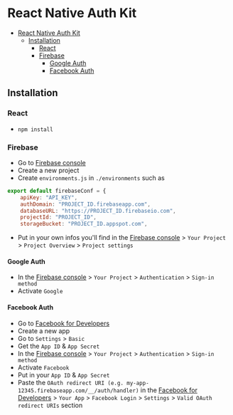 # React Native Auth Kit

- [React Native Auth Kit](#react-native-auth-kit)
  - [Installation](#installation)
    - [React](#react)
    - [Firebase](#firebase)
      - [Google Auth](#google-auth)
      - [Facebook Auth](#facebook-auth)

## Installation

### React

- `npm install`

### Firebase

- Go to [Firebase console](https://console.firebase.google.com/)
- Create a new project
- Create `environments.js` in `./environments` such as

```js
export default firebaseConf = {
    apiKey: "API_KEY",
    authDomain: "PROJECT_ID.firebaseapp.com",
    databaseURL: "https://PROJECT_ID.firebaseio.com",
    projectId: "PROJECT_ID",
    storageBucket: "PROJECT_ID.appspot.com",
```

- Put in your own infos you'll find in the [Firebase console](https://console.firebase.google.com/) > `Your Project` > `Project Overview` > `Project settings`

#### Google Auth

- In the [Firebase console](https://console.firebase.google.com/) > `Your Project` > `Authentication` > `Sign-in method`
- Activate `Google`

#### Facebook Auth

- Go to [Facebook for Developers](https://developers.facebook.com/)
- Create a new app
- Go to `Settings` > `Basic`
- Get the `App ID` & `App Secret`
- In the [Firebase console](https://console.firebase.google.com/) > `Your Project` > `Authentication` > `Sign-in method`
- Activate `Facebook`
- Put in your `App ID` & `App Secret`
- Paste the `OAuth redirect URI (e.g. my-app-12345.firebaseapp.com/__/auth/handler)` in the [Facebook for Developers](https://developers.facebook.com/) > `Your App` > `Facebook Login` > `Settings` > `Valid OAuth redirect URIs` section
